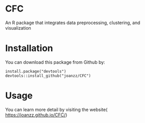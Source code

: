 # CFC
An R package that integrates data preprocessing, clustering, and visualization
# Installation
You can download this package from Github by:
```
install.package("devtools")
devtools::install_github("joanzz/CFC")
```
# Usage
You can learn more detail by visiting the website( https://joanzz.github.io/CFC/)
